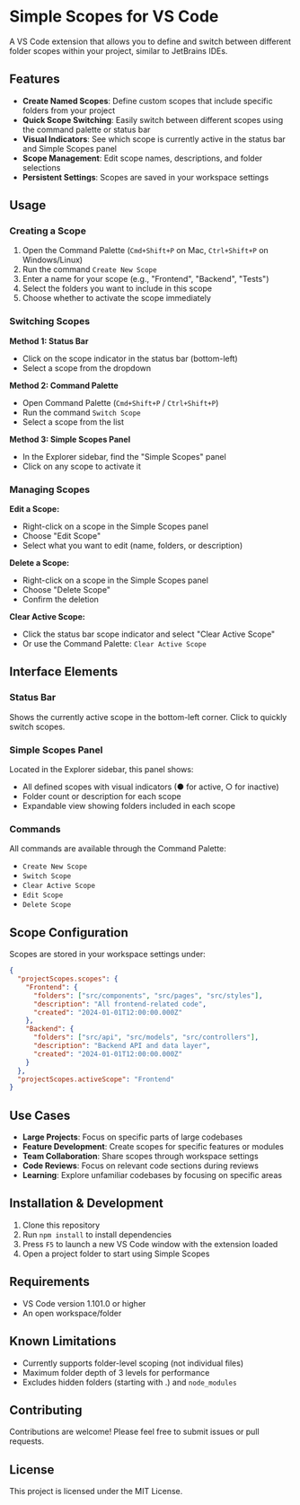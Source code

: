 # Simple Scopes for VS Code

A VS Code extension that allows you to define and switch between different folder scopes within your project, similar to JetBrains IDEs.

## Features

- **Create Named Scopes**: Define custom scopes that include specific folders from your project
- **Quick Scope Switching**: Easily switch between different scopes using the command palette or status bar
- **Visual Indicators**: See which scope is currently active in the status bar and Simple Scopes panel
- **Scope Management**: Edit scope names, descriptions, and folder selections
- **Persistent Settings**: Scopes are saved in your workspace settings

## Usage

### Creating a Scope

1. Open the Command Palette (`Cmd+Shift+P` on Mac, `Ctrl+Shift+P` on Windows/Linux)
2. Run the command `Create New Scope`
3. Enter a name for your scope (e.g., "Frontend", "Backend", "Tests")
4. Select the folders you want to include in this scope
5. Choose whether to activate the scope immediately

### Switching Scopes

**Method 1: Status Bar**

- Click on the scope indicator in the status bar (bottom-left)
- Select a scope from the dropdown

**Method 2: Command Palette**

- Open Command Palette (`Cmd+Shift+P` / `Ctrl+Shift+P`)
- Run the command `Switch Scope`
- Select a scope from the list

**Method 3: Simple Scopes Panel**

- In the Explorer sidebar, find the "Simple Scopes" panel
- Click on any scope to activate it

### Managing Scopes

**Edit a Scope:**

- Right-click on a scope in the Simple Scopes panel
- Choose "Edit Scope"
- Select what you want to edit (name, folders, or description)

**Delete a Scope:**

- Right-click on a scope in the Simple Scopes panel
- Choose "Delete Scope"
- Confirm the deletion

**Clear Active Scope:**

- Click the status bar scope indicator and select "Clear Active Scope"
- Or use the Command Palette: `Clear Active Scope`

## Interface Elements

### Status Bar

Shows the currently active scope in the bottom-left corner. Click to quickly switch scopes.

### Simple Scopes Panel

Located in the Explorer sidebar, this panel shows:

- All defined scopes with visual indicators (● for active, ○ for inactive)
- Folder count or description for each scope
- Expandable view showing folders included in each scope

### Commands

All commands are available through the Command Palette:

- `Create New Scope`
- `Switch Scope`
- `Clear Active Scope`
- `Edit Scope`
- `Delete Scope`

## Scope Configuration

Scopes are stored in your workspace settings under:

```json
{
  "projectScopes.scopes": {
    "Frontend": {
      "folders": ["src/components", "src/pages", "src/styles"],
      "description": "All frontend-related code",
      "created": "2024-01-01T12:00:00.000Z"
    },
    "Backend": {
      "folders": ["src/api", "src/models", "src/controllers"],
      "description": "Backend API and data layer",
      "created": "2024-01-01T12:00:00.000Z"
    }
  },
  "projectScopes.activeScope": "Frontend"
}
```

## Use Cases

- **Large Projects**: Focus on specific parts of large codebases
- **Feature Development**: Create scopes for specific features or modules
- **Team Collaboration**: Share scopes through workspace settings
- **Code Reviews**: Focus on relevant code sections during reviews
- **Learning**: Explore unfamiliar codebases by focusing on specific areas

## Installation & Development

1. Clone this repository
2. Run `npm install` to install dependencies
3. Press `F5` to launch a new VS Code window with the extension loaded
4. Open a project folder to start using Simple Scopes

## Requirements

- VS Code version 1.101.0 or higher
- An open workspace/folder

## Known Limitations

- Currently supports folder-level scoping (not individual files)
- Maximum folder depth of 3 levels for performance
- Excludes hidden folders (starting with .) and `node_modules`

## Contributing

Contributions are welcome! Please feel free to submit issues or pull requests.

## License

This project is licensed under the MIT License.
